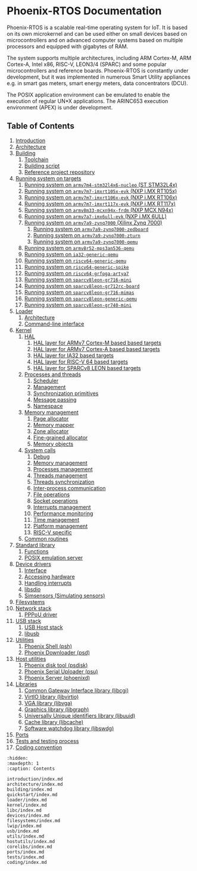 <!-- Phoenix-RTOS documentation master file -->

# Phoenix-RTOS Documentation

Phoenix-RTOS is a scalable real-time operating system for IoT. It is based on its own microkernel and can be used
either on small devices based on microcontrollers and on advanced computer systems based on multiple processors and
equipped with gigabytes of RAM.

The system supports multiple architectures, including ARM Cortex-M, ARM Cortex-A, Intel x86, RISC-V, LEON3/4 (SPARC)
and some popular microcontrollers and reference boards. Phoenix-RTOS is constantly under development, but it was
implemented in numerous Smart Utility appliances e.g. in smart gas meters, smart energy meters, data concentrators
(DCU).

The POSIX application environment can be emulated to enable the execution of regular UN*X applications.
The ARINC653 execution environment (APEX) is under development.

## Table of Contents

1. [Introduction](introduction/index.md)
2. [Architecture](architecture/index.md)
3. [Building](building/index.md)
    1. [Toolchain](building/toolchain.md)
    2. [Building script](building/script.md)
    3. [Reference project repository](building/project.md)
4. [Running system on targets](quickstart/index.md)
    1. [Running system on `armv7m4-stm32l4x6-nucleo` (ST STM32L4x)](quickstart/armv7m4-stm32l4x6-nucleo.md)
    2. [Running system on `armv7m7-imxrt105x-evk` (NXP i.MX RT105x)](quickstart/armv7m7-imxrt105x-evk.md)
    3. [Running system on `armv7m7-imxrt106x-evk` (NXP i.MX RT106x)](quickstart/armv7m7-imxrt106x-evk.md)
    4. [Running system on `armv7m7-imxrt117x-evk` (NXP i.MX RT117x)](quickstart/armv7m7-imxrt117x-evk.md)
    5. [Running system on `armv8m33-mcxn94x-frdm` (NXP MCX N94x)](quickstart/armv8m33-mcxn94x-frdm.md)
    6. [Running system on `armv7a7-imx6ull-evk` (NXP i.MX 6ULL)](quickstart/armv7a7-imx6ull-evk.md)
    7. [Running system on `armv7a9-zynq7000` (Xilinx Zynq 7000)](quickstart/armv7a9-zynq7000/index.md)
        1. [Running system on `armv7a9-zynq7000-zedboard`](quickstart/armv7a9-zynq7000/armv7a9-zynq7000-zedboard.md)
        2. [Running system on `armv7a9-zynq7000-zturn`](quickstart/armv7a9-zynq7000/armv7a9-zynq7000-zturn.md)
        3. [Running system on `armv7a9-zynq7000-qemu`](quickstart/armv7a9-zynq7000/armv7a9-zynq7000-qemu.md)
    8. [Running system on `armv8r52-mps3an536-qemu`](quickstart/armv8r52-mps3an536-qemu.md)
    9. [Running system on `ia32-generic-qemu`](quickstart/ia32-generic-qemu.md)
    10. [Running system on `riscv64-generic-qemu`](quickstart/riscv64-generic-qemu.md)
    11. [Running system on `riscv64-generic-spike`](quickstart/riscv64-generic-spike.md)
    12. [Running system on `riscv64-grfpga-artya7`](quickstart/riscv64-grfpga-artya7.md)
    13. [Running system on `sparcv8leon-gr716-mini`](quickstart/sparcv8leon-gr716-mini.md)
    14. [Running system on `sparcv8leon-gr712rc-board`](quickstart/sparcv8leon-gr712rc-board)
    15. [Running system on `sparcv8leon-gr716-mimas`](quickstart/sparcv8leon-gr716-mimas)
    16. [Running system on `sparcv8leon-generic-qemu`](quickstart/sparcv8leon-generic-qemu)
    17. [Running system on `sparcv8leon-gr740-mini`](quickstart/sparcv8leon-gr740-mini)
5. [Loader](loader/index.md)
    1. [Architecture](loader/architecture.md)
    2. [Command-line interface](loader/cli.md)
6. [Kernel](kernel/index.md)
    1. [HAL](kernel/hal/index.md)
        1. [HAL layer for ARMv7 Cortex-M based based targets](kernel/hal/armv7m.md)
        2. [HAL layer for ARMv7 Cortex-A based based targets](kernel/hal/armv7a.md)
        3. [HAL layer for IA32 based targets](kernel/hal/ia32.md)
        4. [HAL layer for RISC-V 64 based targets](kernel/hal/riscv64.md)
        5. [HAL layer for SPARCv8 LEON based targets](kernel/hal/sparcv8leon.md)
    2. [Processes and threads](kernel/proc/index.md)
        1. [Scheduler](kernel/proc/scheduler.md)
        2. [Management](kernel/proc/forking.md)
        3. [Synchronization primitives](kernel/proc/sync.md)
        4. [Message passing](kernel/proc/msg.md)
        5. [Namespace](kernel/proc/namespace.md)
    3. [Memory management](kernel/vm/index.md)
        1. [Page allocator](kernel/vm/page.md)
        2. [Memory mapper](kernel/vm/mapper.md)
        3. [Zone allocator](kernel/vm/zalloc.md)
        4. [Fine-grained allocator](kernel/vm/kmalloc.md)
        5. [Memory objects](kernel/vm/objects.md)
    4. [System calls](kernel/syscalls/index.md)
        1. [Debug](kernel/syscalls/debug.md)
        2. [Memory management](kernel/syscalls/mem.md)
        3. [Processes management](kernel/syscalls/proc.md)
        4. [Threads management](kernel/syscalls/threads.md)
        5. [Threads synchronization](kernel/syscalls/sync.md)
        6. [Inter-process communication](kernel/syscalls/ipc.md)
        7. [File operations](kernel/syscalls/file.md)
        8. [Socket operations](kernel/syscalls/socket.md)
        9. [Interrupts management](kernel/syscalls/interrupts.md)
        10. [Performance monitoring](kernel/syscalls/perf.md)
        11. [Time management](kernel/syscalls/time.md)
        12. [Platform management](kernel/syscalls/platform.md)
        13. [RISC-V specific](kernel/syscalls/riscv.md)
    5. [Common routines](kernel/lib.md)
7. [Standard library](libc/index.md)
    1. [Functions](libc/functions/index.md)
    2. [POSIX emulation server](libc/posix.md)
8. [Device drivers](devices/index.md)
    1. [Interface](devices/interface.md)
    2. [Accessing hardware](devices/hwaccess.md)
    3. [Handling interrupts](devices/interrupts.md)
    4. [libsdio](devices/libsdio.md)
    5. [Simsensors (Simulating sensors)](devices/sensors/simsensors.md)
9. [Filesystems](filesystems/index.md)
10. [Network stack](lwip/index.md)
    1. [PPPoU driver](lwip/lwip-pppou.md)
11. [USB stack](usb/index.md)
    1. [USB Host stack](usb/usbhost.md)
    2. [libusb](usb/libusb.md)
12. [Utilities](utils/index.md)
    1. [Phoenix Shell (psh)](utils/psh/index.md)
    2. [Phoenix Downloader (psd)](utils/psd.md)
13. [Host utilities](hostutils/index.md)
    1. [Phoenix disk tool (psdisk)](hostutils/psdisk.md)
    2. [Phoenix Serial Uploader (psu)](hostutils/psu.md)
    3. [Phoenix Server (phoenixd)](hostutils/phoenixd.md)
14. [Libraries](corelibs/index.md)
    1. [Common Gateway Interface library (libcgi)](corelibs/libcgi.md)
    2. [VirtIO library (libvirtio)](corelibs/libvirtio.md)
    3. [VGA library (libvga)](corelibs/libvga.md)
    4. [Graphics library (libgraph)](corelibs/libgraph.md)
    5. [Universally Unique identifiers library (libuuid)](corelibs/libuuid.md)
    6. [Cache library (libcache)](corelibs/libcache.md)
    7. [Software watchdog library (libswdg)](corelibs/libswdg.md)
15. [Ports](ports/index.md)
16. [Tests and testing process](tests/index.md)
17. [Coding convention](coding/index.md)

```{toctree}
:hidden:
:maxdepth: 1
:caption: Contents

introduction/index.md
architecture/index.md
building/index.md
quickstart/index.md
loader/index.md
kernel/index.md
libc/index.md
devices/index.md
filesystems/index.md
lwip/index.md
usb/index.md
utils/index.md
hostutils/index.md
corelibs/index.md
ports/index.md
tests/index.md
coding/index.md
```
